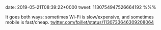 date: 2019-05-21T08:39:22+0000
tweet: 1130754947526664192
%%%

It goes both ways: sometimes Wi-Fi is slow/expensive, and sometimes mobile is fast/cheap. [twitter.com/fpillet/status/1130733646309208064](https://twitter.com/fpillet/status/1130733646309208064)
